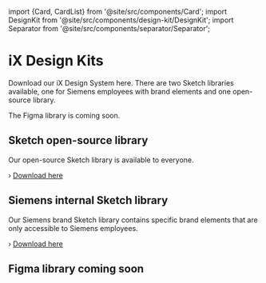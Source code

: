 import {Card, CardList} from '@site/src/components/Card';
import DesignKit from '@site/src/components/design-kit/DesignKit';
import Separator from '@site/src/components/separator/Separator';

# iX Design Kits

Download our iX Design System here. There are two Sketch libraries available, one for Siemens employees with brand elements and one open-source library.

The Figma library is coming soon.

<CardList>
  <Card label="Sketch open-source library" isPrimary={true} autoWidth />
  <Card label="Sketch Siemens brand library" autoWidth />
  <Card label="Figma library coming soon" autoWidth />
</CardList>

<Separator />

<DesignKit />

<Separator />

## Sketch open-source library

Our open-source Sketch library is available to everyone.

› [Download here](/files/sketch.zip)

## Siemens internal Sketch library

Our Siemens brand Sketch library contains specific brand elements that are only accessible to Siemens employees.

› [Download here](https://siemens-ix.code.siemens.io/ix-brand-theme/sketch.zip)

## Figma library coming soon
